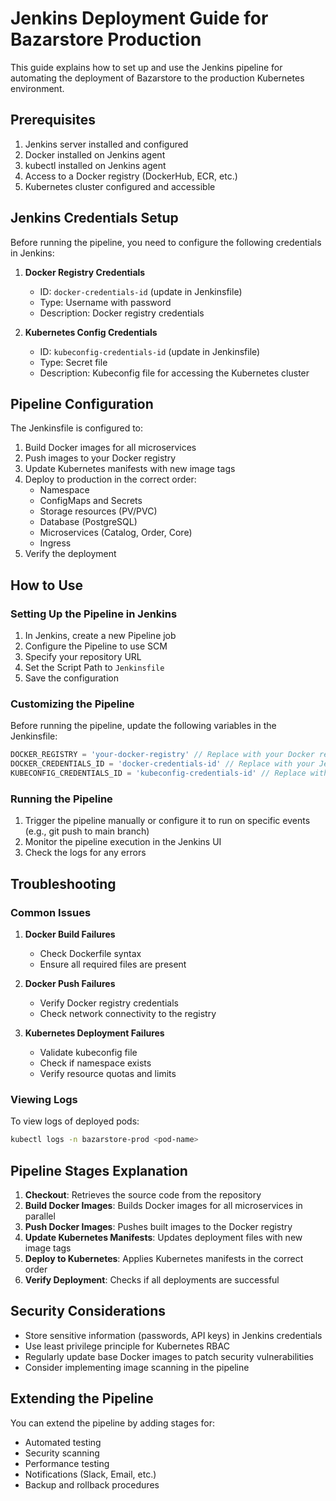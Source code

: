 # Jenkins Deployment Guide for Bazarstore Production

This guide explains how to set up and use the Jenkins pipeline for automating the deployment of Bazarstore to the production Kubernetes environment.

## Prerequisites

1. Jenkins server installed and configured
2. Docker installed on Jenkins agent
3. kubectl installed on Jenkins agent
4. Access to a Docker registry (DockerHub, ECR, etc.)
5. Kubernetes cluster configured and accessible

## Jenkins Credentials Setup

Before running the pipeline, you need to configure the following credentials in Jenkins:

1. **Docker Registry Credentials**
   - ID: `docker-credentials-id` (update in Jenkinsfile)
   - Type: Username with password
   - Description: Docker registry credentials

2. **Kubernetes Config Credentials**
   - ID: `kubeconfig-credentials-id` (update in Jenkinsfile)
   - Type: Secret file
   - Description: Kubeconfig file for accessing the Kubernetes cluster

## Pipeline Configuration

The Jenkinsfile is configured to:

1. Build Docker images for all microservices
2. Push images to your Docker registry
3. Update Kubernetes manifests with new image tags
4. Deploy to production in the correct order:
   - Namespace
   - ConfigMaps and Secrets
   - Storage resources (PV/PVC)
   - Database (PostgreSQL)
   - Microservices (Catalog, Order, Core)
   - Ingress
5. Verify the deployment

## How to Use

### Setting Up the Pipeline in Jenkins

1. In Jenkins, create a new Pipeline job
2. Configure the Pipeline to use SCM
3. Specify your repository URL
4. Set the Script Path to `Jenkinsfile`
5. Save the configuration

### Customizing the Pipeline

Before running the pipeline, update the following variables in the Jenkinsfile:

```groovy
DOCKER_REGISTRY = 'your-docker-registry' // Replace with your Docker registry
DOCKER_CREDENTIALS_ID = 'docker-credentials-id' // Replace with your Jenkins credentials ID
KUBECONFIG_CREDENTIALS_ID = 'kubeconfig-credentials-id' // Replace with your Jenkins credentials ID
```

### Running the Pipeline

1. Trigger the pipeline manually or configure it to run on specific events (e.g., git push to main branch)
2. Monitor the pipeline execution in the Jenkins UI
3. Check the logs for any errors

## Troubleshooting

### Common Issues

1. **Docker Build Failures**
   - Check Dockerfile syntax
   - Ensure all required files are present

2. **Docker Push Failures**
   - Verify Docker registry credentials
   - Check network connectivity to the registry

3. **Kubernetes Deployment Failures**
   - Validate kubeconfig file
   - Check if namespace exists
   - Verify resource quotas and limits

### Viewing Logs

To view logs of deployed pods:

```bash
kubectl logs -n bazarstore-prod <pod-name>
```

## Pipeline Stages Explanation

1. **Checkout**: Retrieves the source code from the repository
2. **Build Docker Images**: Builds Docker images for all microservices in parallel
3. **Push Docker Images**: Pushes built images to the Docker registry
4. **Update Kubernetes Manifests**: Updates deployment files with new image tags
5. **Deploy to Kubernetes**: Applies Kubernetes manifests in the correct order
6. **Verify Deployment**: Checks if all deployments are successful

## Security Considerations

- Store sensitive information (passwords, API keys) in Jenkins credentials
- Use least privilege principle for Kubernetes RBAC
- Regularly update base Docker images to patch security vulnerabilities
- Consider implementing image scanning in the pipeline

## Extending the Pipeline

You can extend the pipeline by adding stages for:

- Automated testing
- Security scanning
- Performance testing
- Notifications (Slack, Email, etc.)
- Backup and rollback procedures
